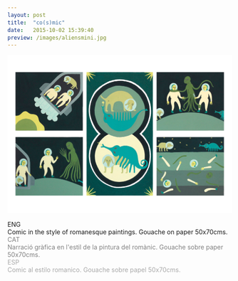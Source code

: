 ```yaml
---
layout: post
title:  "co(s)mic"
date:   2015-10-02 15:39:40
preview: /images/aliensmini.jpg
---
```


![Picture 1](/images/aliens.jpg)

<div class="row">

  <div class="column">
  ENG<br>
  Comic in the style of romanesque paintings. Gouache on paper 50x70cms.
</div>

   <div class="column">
   <font color="#808080">
   CAT<br>
   Narració gràfica en l'estil de la pintura del romànic. Gouache sobre paper 50x70cms. </font><br>
   </div>

   <div class="column">
   <font color="#A9A9A9">
   ESP<br>
  Comic al estilo romanico. Gouache sobre papel 50x70cms.</font><br>
   </div>

 </div>
